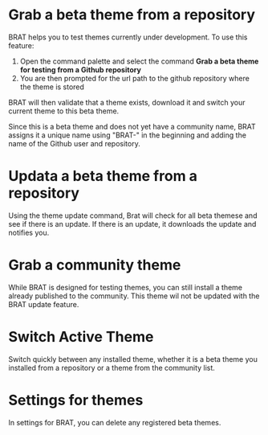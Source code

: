 # Grab a beta theme from a repository
BRAT helps you to test themes currently under development. To use this feature:

1. Open the command palette and select the command **Grab a beta theme for testing from a Github repository**
2. You are then prompted for the url path to the github repository where the theme is stored

BRAT will then validate that a theme exists, download it and switch your current theme to this beta theme.

Since this is a beta theme and does not yet have a community name,  BRAT assigns it a unique name using "BRAT-" in the beginning and adding the name of the Github user and repository.

# Updata a beta theme from a repository
Using the theme update command, Brat will check  for all beta themese and see if there  is an update.  If there is an update, it downloads the update and notifies you.

# Grab a community theme
While BRAT is designed for testing themes, you can still install a theme already published to the community. This theme wil not be updated with the BRAT update feature.

# Switch Active Theme
Switch quickly between any installed theme, whether it is a beta theme you installed from a repository or a theme from the community list.

# Settings for themes
In settings for BRAT, you can delete any registered beta themes.


